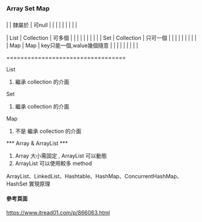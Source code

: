 ###  Array Set Map ###
###
###

|   | 隸屬於 | 可null | | | | | | | | |

| List  | Collection  | 可多個 | | | | | | | | |
| Set  | Collection  | 只可一個 | | | | | | | | |
| Map  | Map  | key只能一個,walue幾個隨意 | | | | | | | | |

==================================

List

1. 繼承 collection 的介面

Set

1. 繼承 collection 的介面

Map

1. 不是 繼承 collection 的介面

*** Array & ArrayList ***

1. Array 大小需固定 , ArrayList 可以動態
2. ArrayList 可以使用較多 method

ArrayList、LinkedList、Hashtable、HashMap、ConcurrentHashMap、HashSet 實現原理

#### 參考頁面 ####

https://www.itread01.com/p/866063.html
